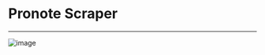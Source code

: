 # Pronote Scraper

---

![image](https://user-images.githubusercontent.com/77799977/154870015-f9014c17-cf12-4dd0-be5d-b188b8d842a6.png)

